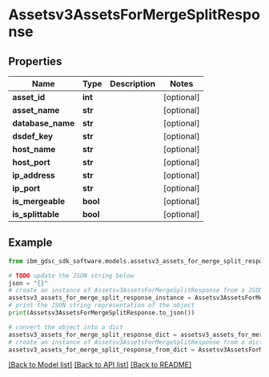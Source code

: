 # Assetsv3AssetsForMergeSplitResponse


## Properties

Name | Type | Description | Notes
------------ | ------------- | ------------- | -------------
**asset_id** | **int** |  | [optional] 
**asset_name** | **str** |  | [optional] 
**database_name** | **str** |  | [optional] 
**dsdef_key** | **str** |  | [optional] 
**host_name** | **str** |  | [optional] 
**host_port** | **str** |  | [optional] 
**ip_address** | **str** |  | [optional] 
**ip_port** | **str** |  | [optional] 
**is_mergeable** | **bool** |  | [optional] 
**is_splittable** | **bool** |  | [optional] 

## Example

```python
from ibm_gdsc_sdk_software.models.assetsv3_assets_for_merge_split_response import Assetsv3AssetsForMergeSplitResponse

# TODO update the JSON string below
json = "{}"
# create an instance of Assetsv3AssetsForMergeSplitResponse from a JSON string
assetsv3_assets_for_merge_split_response_instance = Assetsv3AssetsForMergeSplitResponse.from_json(json)
# print the JSON string representation of the object
print(Assetsv3AssetsForMergeSplitResponse.to_json())

# convert the object into a dict
assetsv3_assets_for_merge_split_response_dict = assetsv3_assets_for_merge_split_response_instance.to_dict()
# create an instance of Assetsv3AssetsForMergeSplitResponse from a dict
assetsv3_assets_for_merge_split_response_from_dict = Assetsv3AssetsForMergeSplitResponse.from_dict(assetsv3_assets_for_merge_split_response_dict)
```
[[Back to Model list]](../README.md#documentation-for-models) [[Back to API list]](../README.md#documentation-for-api-endpoints) [[Back to README]](../README.md)


